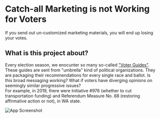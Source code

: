 
# Catch-all Marketing is not Working for Voters

If you send out un-customized marketing materials, you will end up losing your votes. 


## What is this project about?
Every election season, we enocunter so many so-called ["Voter Guides"](https://progressivevotersguide.com/washington/2021/general?type=general&year=2021&src=pvg2019general&lang=en). These guides are sent from "umbrella" kind of political organizations. They are packaging their recommendations for every single race and ballot. Is this broad messaging working? What if voters have diverging opinions on seemingly similar progressive issues?  
For example, in 2019, there were Initiative #976 (whether to cut transportation funding) and Referendum Measure No. 88 (restoring affirmative action or not), in WA state. 
  


![App Screenshot](https://i.ibb.co/pPdYfnw/Picture12.png)

  
